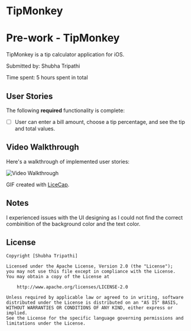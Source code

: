 # TipMonkey
# Pre-work - TipMonkey

TipMonkey is a tip calculator application for iOS.

Submitted by: Shubha Tripathi

Time spent: 5 hours spent in total

## User Stories

The following **required** functionality is complete:

* [ ] User can enter a bill amount, choose a tip percentage, and see the tip and total values.


## Video Walkthrough 

Here's a walkthrough of implemented user stories:

<img src='http://imgur.com/a/GzRgs' title='Video Walkthrough' width='' alt='Video Walkthrough' />

GIF created with [LiceCap](http://www.cockos.com/licecap/).

## Notes

I experienced issues with the UI designing as I could not find the correct combinition of the background color and the text color.

## License

    Copyright [Shubha Tripathi]

    Licensed under the Apache License, Version 2.0 (the "License");
    you may not use this file except in compliance with the License.
    You may obtain a copy of the License at

        http://www.apache.org/licenses/LICENSE-2.0

    Unless required by applicable law or agreed to in writing, software
    distributed under the License is distributed on an "AS IS" BASIS,
    WITHOUT WARRANTIES OR CONDITIONS OF ANY KIND, either express or implied.
    See the License for the specific language governing permissions and
    limitations under the License.
